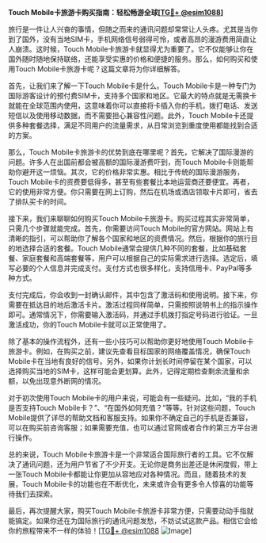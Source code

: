 **Touch Mobile卡旅游卡购买指南：轻松畅游全球[[TG💪+ @esim1088](https://t.me/s/esim1088)]**

旅行是一件让人兴奋的事情，但随之而来的通讯问题却常常让人头疼。尤其是当你到了国外，没有当地SIM卡，手机网络信号弱得可怜，或者高昂的漫游费用简直让人崩溃。这时候，Touch Mobile卡旅游卡就显得尤为重要了。它不仅能够让你在国外随时随地保持联络，还能享受实惠的价格和便捷的服务。那么，如何购买和使用Touch Mobile卡旅游卡呢？这篇文章将为你详细解答。

首先，让我们来了解一下Touch Mobile卡是什么。Touch Mobile卡是一种专门为国际游客设计的预付费SIM卡，支持多个国家和地区。它最大的特点就是无需换卡就能在全球范围内使用，这意味着你可以直接将卡插入你的手机，拨打电话、发送短信以及使用移动数据，而不需要担心兼容性问题。此外，Touch Mobile卡还提供多种套餐选择，满足不同用户的流量需求，从日常浏览到重度使用都能找到合适的方案。

那么，Touch Mobile卡旅游卡的优势到底在哪里呢？首先，它解决了国际漫游的问题。许多人在出国前都会被高额的国际漫游费吓到，而Touch Mobile卡则能帮助你避开这一烦恼。其次，它的价格非常实惠。相比于传统的国际漫游服务，Touch Mobile卡的资费要低得多，甚至有些套餐比本地运营商还要便宜。再者，它的使用非常方便。你只需要在网上订购，然后在机场或酒店领取卡片即可，省去了排队买卡的时间。

接下来，我们来聊聊如何购买Touch Mobile卡旅游卡。购买过程其实非常简单，只需几个步骤就能完成。首先，你需要访问Touch Mobile的官方网站。网站上有清晰的指引，可以帮助你了解各个国家和地区的资费情况。然后，根据你的旅行目的地选择合适的套餐。Touch Mobile通常会提供几种不同的套餐，比如基础套餐、家庭套餐和高端套餐等，用户可以根据自己的实际需求进行选择。选定后，填写必要的个人信息并完成支付。支付方式也很多样化，支持信用卡、PayPal等多种方式。

支付完成后，你会收到一封确认邮件，其中包含了激活码和使用说明。接下来，你需要在抵达目的地后激活卡片。激活过程同样简单，只需按照说明书上的指示操作即可。通常情况下，你需要输入激活码，并通过手机拨打指定号码进行验证。一旦激活成功，你的Touch Mobile卡就可以正常使用了。

除了基本的操作流程外，还有一些小技巧可以帮助你更好地使用Touch Mobile卡旅游卡。例如，在购买之前，建议先查看目标国家的网络覆盖情况，确保Touch Mobile卡在当地有良好的信号。另外，如果你计划长时间停留在某个国家，可以选择购买当地的SIM卡，这样可能会更划算。此外，记得定期检查剩余流量和余额，以免出现意外断网的情况。

对于初次使用Touch Mobile卡的用户来说，可能会有一些疑问。比如，“我的手机是否支持Touch Mobile卡？”、“在国外如何充值？”等等。针对这些问题，Touch Mobile提供了详尽的帮助文档和客服支持。如果你不确定自己的手机是否兼容，可以在购买前咨询客服；如果需要充值，也可以通过官网或者合作的第三方平台进行操作。

总的来说，Touch Mobile卡旅游卡是一个非常适合国际旅行者的工具。它不仅解决了通讯问题，还为用户节省了不少开支。无论你是商务出差还是休闲度假，带上一张Touch Mobile卡都能让你更加从容地应对各种情况。而且，随着技术的发展，Touch Mobile卡的功能也在不断优化，未来或许会有更多令人惊喜的功能等待我们去探索。

最后，再次提醒大家，购买Touch Mobile卡旅游卡非常方便，只需要动动手指就能搞定。如果你还在为国际旅行的通讯问题发愁，不妨试试这款产品。相信它会给你的旅程带来不一样的体验！[[TG💪+ @esim1088](https://t.me/s/esim1088) ![Image](https://i.postimg.cc/4NQfJmqS/Snipaste-2025-05-13-00-14-12.png)]